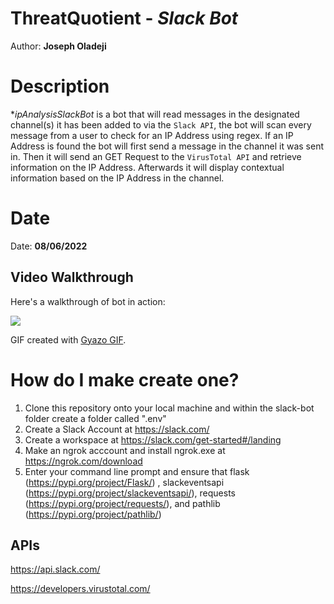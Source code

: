 # ThreatQuotient - *Slack Bot*

Author: **Joseph Oladeji**

# Description

**ipAnalysisSlackBot* is a bot that will read messages in the designated channel(s) it has been added to via the `Slack API`,
the bot will scan every message from a user to check for an IP Address using regex. If an IP Address is found the bot will first send
a message in the channel it was sent in. Then it will send an GET Request to the `VirusTotal API` and retrieve information on the IP Address.
Afterwards it will display contextual information based on the IP Address in the channel.

# Date

Date: **08/06/2022** 

## Video Walkthrough

Here's a walkthrough of bot in action:

<img src='https://i.gyazo.com/e54132188f3d78bcdafea839e6b03251.gif'/>

<!-- Replace this with whatever GIF tool you used! -->
GIF created with [Gyazo GIF](https://gyazo.com/en).  

# How do I make create one?
1. Clone this repository onto your local machine and within the slack-bot folder create a folder called ".env"
2. Create a Slack Account at https://slack.com/
3. Create a workspace at https://slack.com/get-started#/landing
4. Make an ngrok acccount and install ngrok.exe at https://ngrok.com/download
5. Enter your command line prompt and ensure that flask (https://pypi.org/project/Flask/) , slackeventsapi (https://pypi.org/project/slackeventsapi/), requests (https://pypi.org/project/requests/), and pathlib (https://pypi.org/project/pathlib/)


## APIs

https://api.slack.com/

https://developers.virustotal.com/


